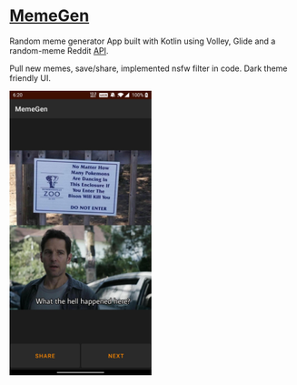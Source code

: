 # [MemeGen](https://github.com/sambarannnn/MemeGen-App)
Random meme generator App built with Kotlin using Volley, Glide and a random-meme Reddit [API](https://github.com/D3vd/Meme_Api). 

Pull new memes, save/share, implemented nsfw filter in code.
Dark theme friendly UI.

<img src="readme/first.jpg" height=500px width=250px>
